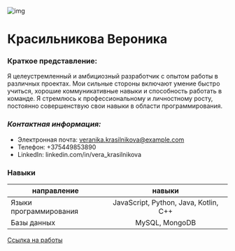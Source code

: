 ![img](/maxresdefault.jpg "Web design & Development")
# Красильникова Вероника

### **Краткое представление:**
Я целеустремленный и амбициозный разработчик с опытом работы в различных проектах. Мои сильные стороны включают умение быстро учиться, хорошие коммуникативные навыки и способность работать в команде. Я стремлюсь к профессиональному и личностному росту, постоянно совершенствую свои навыки в области программирования.

### ***Контактная информация:***
- Электронная почта: veranika.krasilnikova@example.com
- Телефон: +375449853890
- LinkedIn: linkedin.com/in/vera_krasilnikova

### **Навыки**
   направление    | навыки 
-----------|:-------: 
Языки программирования       |   JavaScript, Python, Java, Kotlin, C++ 
Базы данных    |   MySQL, MongoDB 

[Ссылка на работы](https://spontaneous-jalebi-31af4f.netlify.app)

